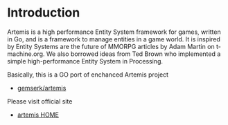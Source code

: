 

# Introduction #

Artemis is a high performance Entity System framework for games, written in Go, 
and is a framework to manage entities in a game world. 
It is inspired by Entity Systems are the future of MMORPG articles by Adam Martin on t-machine.org.
We also borrowed ideas from Ted Brown who implemented a simple high-performance Entity System in Processing.

Basically, this is a GO port of enchanced Artemis project
- [gemserk/artemis](http://github.com/gemserk/artemis)

Please visit official site
    
- [artemis HOME](http://gamadu.com/artemis/)




